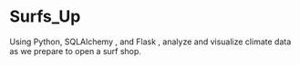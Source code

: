 # Surfs_Up
Using Python, SQLAlchemy , and Flask , analyze and visualize climate data as we prepare to open a surf shop.
